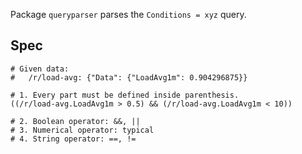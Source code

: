 Package `queryparser` parses the `Conditions = xyz` query.

## Spec
```
# Given data:
#   /r/load-avg: {"Data": {"LoadAvg1m": 0.904296875}}

# 1. Every part must be defined inside parenthesis.
((/r/load-avg.LoadAvg1m > 0.5) && (/r/load-avg.LoadAvg1m < 10))

# 2. Boolean operator: &&, ||
# 3. Numerical operator: typical
# 4. String operator: ==, !=
```